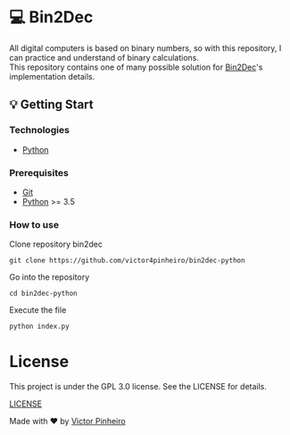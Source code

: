 # :computer: Bin2Dec

All digital computers is based on binary numbers, so with this repository, I can practice and understand of binary calculations.
<br>
This repository contains one of many possible solution for [Bin2Dec](https://github.com/florinpop17/app-ideas/blob/master/Projects/1-Beginner/Bin2Dec-App.md)'s implementation details.

## :bulb: Getting Start

### Technologies

* [Python](https://www.python.org/)

### Prerequisites

* [Git](https://git-scm.com/)
* [Python](https://www.python.org/) >= 3.5

### How to use

Clone repository bin2dec
```
git clone https://github.com/victor4pinheiro/bin2dec-python
```

Go into the repository
```
cd bin2dec-python
```

Execute the file
```
python index.py
```

# License

This project is under the GPL 3.0 license. See the LICENSE for details.

[LICENSE](LICENSE)

Made with ♥ by [Victor Pinheiro](https://www.linkedin.com/in/victor-4-pinheiro/)
